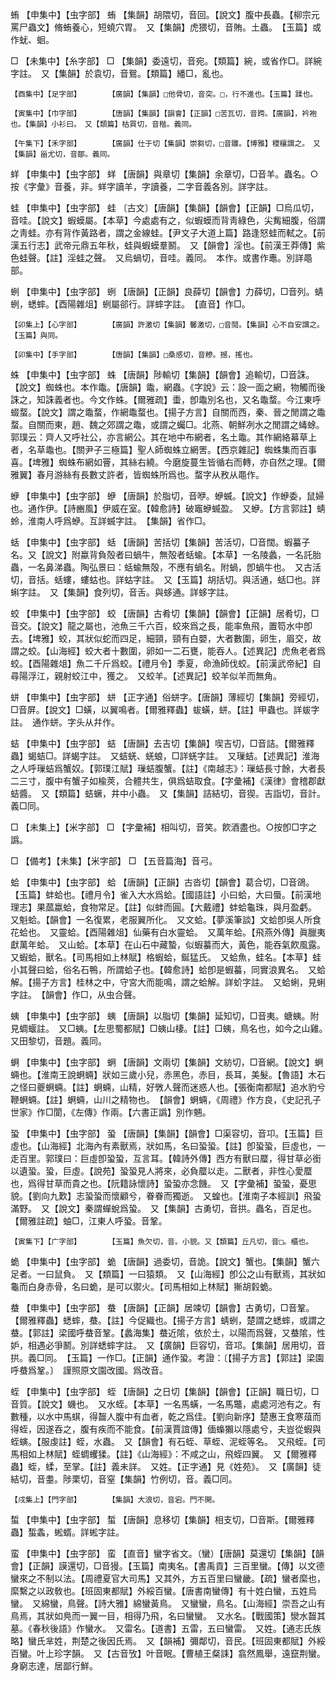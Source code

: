 <!-- { "loadSidebar": true } -->
蛕	【申集中】【虫字部】	蛕	【集韻】胡隈切，音回。【說文】腹中長蟲。【柳宗元罵尸蟲文】脩蛕養心，短蟯穴胃。　又【集韻】虎猥切，音賄。土蟲。　【玉篇】或作蚘、蛔。

□	【未集中】【糸字部】	□	【集韻】委遠切，音宛。【類篇】綩，或省作□。詳綩字註。　又【集韻】於袁切，音鴛。【類篇】繙□，亂也。

	【酉集中】【足字部】		【廣韻】【集韻】□他骨切，音突。□，行不進也。【玉篇】蹂也。

	【寅集中】【巾字部】		【唐韻】【集韻】【韻會】【正韻】□苦瓦切，音跨。【廣韻】，衿袍也。【集韻】小衫曰。　又【類篇】枯買切，音楷。義同。

	【午集下】【禾字部】		【廣韻】仕于切【集韻】崇芻切，□音雛。【博雅】稷穰謂之。　又【集韻】甾尤切，音鄒。義同。

蛘	【申集中】【虫字部】	蛘	【唐韻】與章切【集韻】余章切，□音羊。蟲名。○按《字彙》音養，非。蛘字讀羊，字讀養，二字音義各別。詳字註。

蛙	【申集中】【虫字部】	蛙	〔古文〕【唐韻】【集韻】【韻會】【正韻】□烏瓜切，音哇。【說文】蝦蟆屬。【本草】今處處有之，似蝦蟆而背靑綠色，尖觜細腹，俗謂之靑蛙。亦有背作黃路者，謂之金線蛙。【尹文子大道上篇】路逢怒蛙而軾之。【前漢五行志】武帝元鼎五年秋，蛙與蝦蟆羣鬭。　又【韻會】淫也。【前漢王莽傳】紫色蛙聲。【註】淫蛙之聲。　又烏蝸切，音哇。義同。　本作。或書作鼃。別詳黽部。

蛚	【申集中】【虫字部】	蛚	【唐韻】【正韻】良薛切【韻會】力薛切，□音列。蜻蛚，蟋蟀。【酉陽雜俎】蛚屬郤行。詳蟀字註。　【直音】作□。

	【卯集上】【心字部】		【廣韻】許激切【集韻】馨激切，□音鬩。【集韻】心不自安謂之。　【玉篇】與同。

	【卯集中】【手字部】		【唐韻】【集韻】□桑感切，音糝。撼，搖也。

蛛	【申集中】【虫字部】	蛛	【唐韻】陟輸切【集韻】【韻會】追輸切，□音誅。【說文】蜘蛛也。本作鼄。【唐韻】鼄，網蟲。《字說》云：設一面之網，物觸而後誅之，知誅義者也。今文作蛛。【爾雅疏】蟗，卽鼄別名也，又名鼄蝥。今江東呼蝃蝥。【說文】謂之鼄蝥，作網鼄蝥也。【揚子方言】自關而西，秦、晉之閒謂之鼄蝥。自關而東，趙、魏之郊謂之鼄，或謂之蠾□。北燕、朝鮮冽水之閒謂之蝳蜍。郭璞云：齊人又呼社公，亦言網公。其在地中布網者，名土鼄。其作網絡幕草上者，名草鼄也。【關尹子三極篇】聖人師蜘蛛立網罟。【西京雜記】蜘蛛集而百事喜。【埤雅】蜘蛛布網如罾，其絲右繞。今磨旋蔓生皆循右而轉，亦自然之理。【爾雅翼】春月游絲有長數丈許者，皆蜘蛛所爲也。蝥字从敄从黽作。

蛜	【申集中】【虫字部】	蛜	【唐韻】於脂切，音咿。蛜蝛。【說文】作蛜委，鼠婦也。通作伊。【詩豳風】伊威在室。【韓愈詩】破竈蛜蝛盈。　又蛜。【方言郭註】蜻蛉，淮南人呼爲蛜。互詳蝛字註。　【集韻】省作□。

蛞	【申集中】【虫字部】	蛞	【唐韻】苦括切【集韻】苦活切，□音闊。蝦蟇子名。又【說文】附蠃背負殻者曰蝸牛，無殻者蛞蝓。【本草】一名陵蠡，一名託胎蟲，一名鼻涕蟲。陶弘景曰：蛞蝓無殻，不應有蝸名。附蝸，卽蝸牛也。　又古活切，音括。蛞螻，螻蛄也。詳蛄字註。　又【玉篇】胡括切。與活通，蛞□也。詳蝌字註。　又【集韻】食列切，音舌。與蛥通。詳蛥字註。

蛟	【申集中】【虫字部】	蛟	【唐韻】古肴切【集韻】【韻會】【正韻】居肴切，□音交。【說文】龍之屬也，池魚三千六百，蛟來爲之長，能率魚飛，置笱水中卽去。【埤雅】蛟，其狀似蛇而四足，細頸，頸有白嬰，大者數圍，卵生，眉交，故謂之蛟。【山海經】蛟大者十數圍，卵如一二石甕，能吞人。【述異記】虎魚老者爲蛟。【酉陽雜俎】魚二千斤爲蛟。【禮月令】季夏，命漁師伐蛟。【前漢武帝紀】自尋陽浮江，親射蛟江中，獲之。　又蛟羊。【述異記】蛟羊似羊而無角。

蛢	【申集中】【虫字部】	蛢	【正字通】俗蛢字。【唐韻】薄經切【集韻】旁經切，□音屏。【說文】□蟥，以翼鳴者。【爾雅釋蟲】蛂蟥，蛢。【註】甲蟲也。詳蛂字註。　通作蛢。字头从幷作。

蛣	【申集中】【虫字部】	蛣	【唐韻】去吉切【集韻】喫吉切，□音詰。【爾雅釋蟲】蝎蛣□。詳蝎字註。　又蛣蜣、蜣蜋，□詳蜣字註。　又璅蛣。【述異記】淮海之人呼璅蛣爲蟹奴。【郭璞江賦】璅蛣腹蟹。【註】《南越志》：璅蛣長寸餘，大者長二三寸，腹中有蟹子如楡莢，合體共生，俱爲蛣取食。【字彙補】《漢律》會稽郡獻蛣醬。　又【類篇】蛣蟩，井中小蟲。　又【集韻】詰結切，音猰。吉詣切，音計。義□同。

□	【未集上】【米字部】	□	【字彙補】相叫切，音笑。飮酒盡也。○按卽□字之譌。

□	【備考】【未集】【米字部】	□	【五音篇海】音弓。

蛤	【申集中】【虫字部】	蛤	【唐韻】【正韻】古沓切【韻會】葛合切，□音鴿。【玉篇】蚌蛤也。【禮月令】雀入大水爲蛤。【國語註】小曰蛤，大曰蜃。【前漢地理志】果蓏蠃蛤，食物常足。【註】似蚌而圓。【大戴禮】蚌蛤龜珠，與月盈虧。　又魁蛤。【韻會】一名復累，老服翼所化。　又文蛤。【夢溪筆談】文蛤卽吳人所食花蛤也。　又靈蛤。【酉陽雜俎】仙藥有白水靈蛤。　又萬年蛤。【飛燕外傳】眞臘夷獻萬年蛤。　又山蛤。【本草】在山石中藏蟄，似蝦蟇而大，黃色，能吞氣飮風露。　又蝦蛤，獸名。【司馬相如上林賦】格蝦蛤，鋋猛氏。　又蛤魚，蛙名。【本草】蛙小其聲曰蛤，俗名石鴨，所謂蛤子也。【韓愈詩】蛤卽是蝦蟇，同實浪異名。　又蛤解。【揚子方言】桂林之中，守宮大而能鳴，謂之蛤解。詳蚧字註。　又蛤蜊，見蜊字註。　【韻會】作□，从虫合聲。

蛦	【申集中】【虫字部】	蛦	【唐韻】以脂切【集韻】延知切，□音夷。螗蛦。附見蜩蝘註。　又□蛦。【左思蜀都賦】□蛦山棲。【註】□蛦，鳥名也，如今之山雞。　又田黎切，音題。義同。

蛧	【申集中】【虫字部】	蛧	【唐韻】文兩切【集韻】文紡切，□音網。【說文】蛧蜽也。【淮南王說蛧蜽】狀如三歲小兒，赤黑色，赤目，長耳，美髮。【魯語】木石之怪曰夔蛧蜽。【註】蛧蜽，山精，好斆人聲而迷惑人也。【張衡南都賦】追水豹兮鞭蛧蜽。【註】蛧蜽，山川之精物也。　【韻會】蛧蜽，《周禮》作方良，《史記孔子世家》作□閬，《左傳》作兩。【六書正譌】別作魎。

蛩	【申集中】【虫字部】	蛩	【唐韻】【集韻】【韻會】□渠容切，音卭。【玉篇】巨虛也。【山海經】北海內有素獸焉，狀如馬，名曰蛩蛩。【註】卽蛩蛩，巨虛也，一走百里。郭璞曰：巨虛卽蛩蛩，互言耳。【韓詩外傳】西方有獸曰蟨，得甘草必銜以遺蛩。蛩，巨虛。【說苑】蛩蛩見人將來，必負蟨以走。二獸者，非性心愛蟨也，爲得甘草而貴之也。【阮籍詠懷詩】蛩蛩亦念饑。　又【字彙補】蛩蛩，憂思貌。【劉向九歎】志蛩蛩而懷顧兮，眷眷而獨逝。　又蝗也。【淮南子本經訓】飛蛩滿野。　又【說文】秦謂蟬蛻爲蛩。　又【集韻】古勇切，音拱。蟲名，百足也。【爾雅註疏】蚰□，江東人呼蛩。音鞏。

	【寅集下】【广字部】		【玉篇】魚欠切，音。小貌。又【類篇】丘凡切，音□。櫃也。

蛫	【申集中】【虫字部】	蛫	【唐韻】過委切，音詭。【說文】蟹也。【集韻】蟹六足者。一曰鼠負。　又【類篇】一曰猿類。　又【山海經】卽公之山有獸焉，其狀如龜而白身赤骨，名曰蛫，是可以禦火。【司馬相如上林賦】獑胡豰蛫。

蛬	【申集中】【虫字部】	蛬	【唐韻】【正韻】居竦切【韻會】古勇切，□音鞏。【爾雅釋蟲】蟋蟀，蛬。【註】今促織也。【揚子方言】蜻蛚，楚謂之蟋蟀，或謂之蛬。【郭註】梁國呼蛬音鞏。【蠡海集】蛬近隂，依於土，以陽而爲聲，又蛬隂，性妒，相遇必爭鬭。別詳蟋蟀字註。　又【廣韻】巨容切，音邛。【集韻】居用切，音拱。義□同。　【玉篇】一作□。【正韻】通作蛩。考證：〔【揚子方言】【郭註】梁園呼蛬爲鞏。〕　謹照原文園改國。爲改音。 

蛭	【申集中】【虫字部】	蛭	【唐韻】之日切【集韻】【韻會】【正韻】職日切，□音質。【說文】蟣也。　又水蛭。【本草】一名馬蟥，一名馬鼈，處處河池有之。有數種，以水中馬蜞，得齧人腹中有血者，乾之爲佳。【劉向新序】楚惠王食寒葅而得蛭，因遂吞之，腹有疾而不能食。【前漢賈誼傳】偭蟂獺以隱處兮，夫豈從蝦與蛭螾。【服虔註】蛭，水蟲。　又【韻會】有石蛭、草蛭、泥蛭等名。　又飛蛭。【司馬相如上林賦】蛭蜩蠼猱。【註】《山海經》：不咸之山，飛蛭四翼。　又【爾雅釋蟲】蛭，蝚，至掌。【註】義未詳。　又姓。【正字通】見《姓苑》。　又【廣韻】徒結切，音耋。陟栗切，音窒【集韻】竹例切，音。義□同。

	【戌集上】【門字部】		【集韻】大浪切，音宕。門不開。

蜤	【申集中】【虫字部】	蜤	【唐韻】息移切【集韻】相支切，□音斯。【爾雅釋蟲】蜤螽，蜙蝑。詳蜙字註。

蛮	【申集中】【虫字部】	蛮	【直音】蠻字省文。（蠻）【唐韻】莫還切【集韻】【韻會】【正韻】謨還切，□音獌。【玉篇】南夷名。【書禹貢】三百里蠻。【傳】以文德蠻來之不制以法。【周禮夏官大司馬】又其外，方五百里曰蠻畿。【疏】蠻者縻也，縻繫之以政敎也。【班固東都賦】外綏百蠻。【唐書南蠻傳】有十姓白蠻，五姓烏蠻。　又綿蠻，鳥聲。【詩大雅】綿蠻黃鳥。　又蠻蠻，鳥名。【山海經】崇吾之山有鳥焉，其狀如鳧而一翼一目，相得乃飛，名曰蠻蠻。　又水名。【戰國策】灓水齧其墓。《春秋後語》作蠻水。　又雷名。【道書】五雷，五曰蠻雷。　又姓。【通志氏族略】蠻氏芈姓，荆楚之後因氏焉。　又【韻補】彌鄰切，音民。【班固東都賦】外綏百蠻。叶上珍字韻。　又【古音攷】叶音眠。【曹植王粲誄】翕然鳳舉，遠竄荆蠻。身窮志達，居鄙行鮮。

